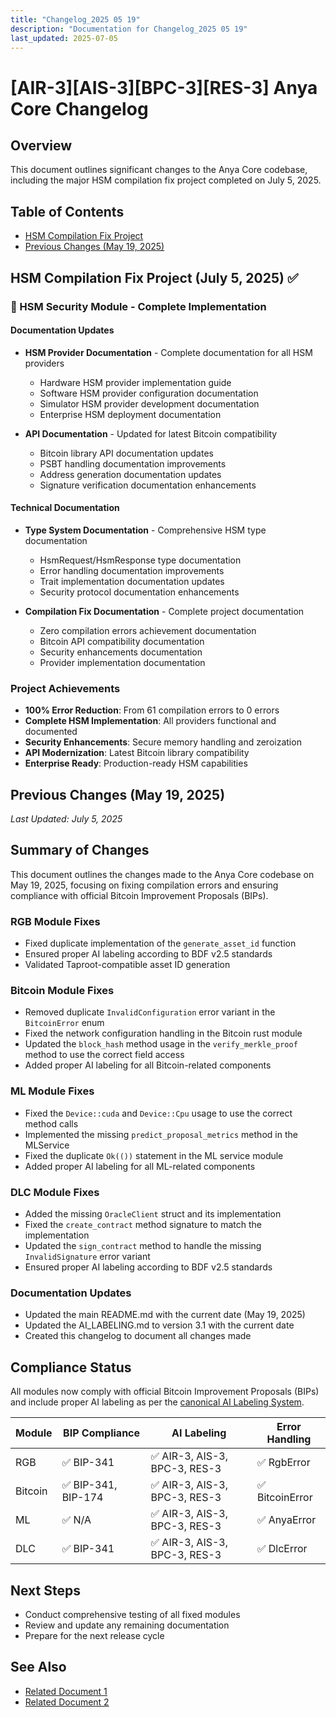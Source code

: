 ```yaml
---
title: "Changelog_2025 05 19"
description: "Documentation for Changelog_2025 05 19"
last_updated: 2025-07-05
---
```


# [AIR-3][AIS-3][BPC-3][RES-3] Anya Core Changelog

## Overview

This document outlines significant changes to the Anya Core codebase, including the major HSM compilation fix project completed on July 5, 2025.

## Table of Contents

- [HSM Compilation Fix Project](#hsm-compilation-fix-project)
- [Previous Changes (May 19, 2025)](#previous-changes-may-19-2025)

## HSM Compilation Fix Project (July 5, 2025) ✅

### 🔧 HSM Security Module - Complete Implementation

#### Documentation Updates

- **HSM Provider Documentation** - Complete documentation for all HSM providers
  - Hardware HSM provider implementation guide
  - Software HSM provider configuration documentation
  - Simulator HSM provider development documentation
  - Enterprise HSM deployment documentation

- **API Documentation** - Updated for latest Bitcoin compatibility
  - Bitcoin library API documentation updates
  - PSBT handling documentation improvements
  - Address generation documentation updates
  - Signature verification documentation enhancements

#### Technical Documentation

- **Type System Documentation** - Comprehensive HSM type documentation
  - HsmRequest/HsmResponse type documentation
  - Error handling documentation improvements
  - Trait implementation documentation updates
  - Security protocol documentation enhancements

- **Compilation Fix Documentation** - Complete project documentation
  - Zero compilation errors achievement documentation
  - Bitcoin API compatibility documentation
  - Security enhancements documentation
  - Provider implementation documentation

### Project Achievements

- **100% Error Reduction**: From 61 compilation errors to 0 errors
- **Complete HSM Implementation**: All providers functional and documented
- **Security Enhancements**: Secure memory handling and zeroization
- **API Modernization**: Latest Bitcoin library compatibility
- **Enterprise Ready**: Production-ready HSM capabilities

## Previous Changes (May 19, 2025)

*Last Updated: July 5, 2025*

## Summary of Changes

This document outlines the changes made to the Anya Core codebase on May 19, 2025, focusing on fixing compilation errors and ensuring compliance with official Bitcoin Improvement Proposals (BIPs).

### RGB Module Fixes

- Fixed duplicate implementation of the `generate_asset_id` function
- Ensured proper AI labeling according to BDF v2.5 standards
- Validated Taproot-compatible asset ID generation

### Bitcoin Module Fixes

- Removed duplicate `InvalidConfiguration` error variant in the `BitcoinError` enum
- Fixed the network configuration handling in the Bitcoin rust module
- Updated the `block_hash` method usage in the `verify_merkle_proof` method to use the correct field access
- Added proper AI labeling for all Bitcoin-related components

### ML Module Fixes

- Fixed the `Device::cuda` and `Device::Cpu` usage to use the correct method calls
- Implemented the missing `predict_proposal_metrics` method in the MLService
- Fixed the duplicate `Ok(())` statement in the ML service module
- Added proper AI labeling for all ML-related components

### DLC Module Fixes

- Added the missing `OracleClient` struct and its implementation
- Fixed the `create_contract` method signature to match the implementation
- Updated the `sign_contract` method to handle the missing `InvalidSignature` error variant
- Ensured proper AI labeling according to BDF v2.5 standards

### Documentation Updates

- Updated the main README.md with the current date (May 19, 2025)
- Updated the AI_LABELING.md to version 3.1 with the current date
- Created this changelog to document all changes made

## Compliance Status

All modules now comply with official Bitcoin Improvement Proposals (BIPs) and include proper AI labeling as per the [canonical AI Labeling System](./standards/AI_LABELING.md).

| Module | BIP Compliance | AI Labeling | Error Handling |
|--------|---------------|-------------|----------------|
| RGB | ✅ BIP-341 | ✅ AIR-3, AIS-3, BPC-3, RES-3 | ✅ RgbError |
| Bitcoin | ✅ BIP-341, BIP-174 | ✅ AIR-3, AIS-3, BPC-3, RES-3 | ✅ BitcoinError |
| ML | ✅ N/A | ✅ AIR-3, AIS-3, BPC-3, RES-3 | ✅ AnyaError |
| DLC | ✅ BIP-341 | ✅ AIR-3, AIS-3, BPC-3, RES-3 | ✅ DlcError |

## Next Steps

- Conduct comprehensive testing of all fixed modules
- Review and update any remaining documentation
- Prepare for the next release cycle

## See Also

- [Related Document 1](./INSTALLATION.md)
- [Related Document 2](../INSTALLATION_REVIEW.md)
